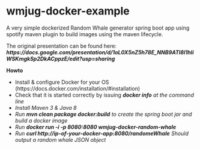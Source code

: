 # wmjug-docker-example
<p>A very simple dockerized Random Whale generator spring boot app using spotify maven plugin to build images using the maven lifecycle.</p>

<p>The original presentation can be found here: <b><i>https://docs.google.com/presentation/d/1oL0X5nZ5h78E_NNB9ATI8l1hIiWSKmgkSp2DkACppzE/edit?usp=sharing</i></b></p>

<b>Howto</b>

<ul>
  <li>Install & configure Docker for your OS (https://docs.docker.com/installation/#installation)</li>
  <li>Check that it is started correctly by issuing <b><i>docker info<i></b> at the command line</li>
  <li>Install Maven 3 & Java 8</li>
  <li>Run <b><i>mvn clean package docker:build</i></b> to create the spring boot jar and build a docker image</li>
  <li>Run <b><i>docker run -i -p 8080:8080 wmjug-docker-random-whale</i></b></li>
  <li>Run <b><i>curl http://ip-of-your-docker-app:8080/randomeWhale</i></b> Should output a random whale JSON object</li>
</ul>

